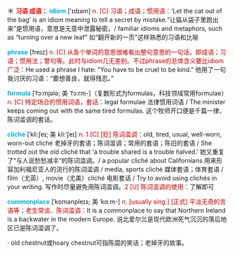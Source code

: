 ☀ <font color="red">**习语 成语：**</font>
<font color="sky blue">**idiom**</font> ['ɪdɪəm] 
<font color="#c00000">n. [C] 习语；成语；惯用语：</font>‘Let the cat out of the bag’ is an idiom meaning to tell a secret by mistake.“让猫从袋子里跑出来”是惯用语，意思是无意中泄露秘密。/ familiar idioms and metaphors, such as “turning over a new leaf” 如“翻开新的一页”这样熟悉的习语和比喻

<font color="sky blue">**phrase**</font> [freɪz] 
<font color="#c00000">n. [C] 从各个单词的意思很难看出整句意思的一句话，即成语；习语；惯用法；警句等。此时与idiom几无差别。不过phrase的总体含义要比idiom广泛：</font>He used a phrase I hate: “You have to be cruel to be kind.” 他用了一句我讨厌的习语：“要想善良，就得残忍。”
           
<font color="sky blue">**formula**</font> [ˈfɔ:mjələ; 美 ˈfɔ:rm-]（复数形式为formulas，科技领域常用formulae）
<font color="#c00000">n. [C] 特定场合的惯用词语，套话：</font>legal formulae 法律惯用词语 / The minister keeps coming out with the same tired formulas. 这个牧师开口便是千篇一律、陈词滥调的套话。
           
<font color="sky blue">**cliché**</font> [ˈkli:ʃeɪ; 美 kli:ˈʃeɪ]
<font color="#c00000">n. 1 [C] [贬] 陈词滥调：</font>old, tired, usual, well-worn, worn-out cliché 老掉牙的套语；陈词滥调；常用的套语；陈旧的套语 / She trotted out the old cliché that ‘a trouble shared is a trouble halved.’ 她又重复了“与人说愁愁减半”的陈词滥调。/ a popular cliché about Californians 用来形容加利福尼亚人的流行的陈词滥调 / media, sports cliché 媒体套语；体育套语 / film（尤英）, movie（尤美）cliché 电影套话 / Try to avoid using clichés in your writing. 写作时尽量避免用陈词滥调。<font color="#c00000">2 [U] 陈词滥调的使用：</font>了解即可

<font color="sky blue">**commonplace**</font> [ˈkɒmənpleɪs; 美 ˈkɑ:m-]
<font color="#c00000">n. [usually sing.] [正式] 平淡无奇的言语等；老生常谈、陈词滥调：</font>It is a commonplace to say that Northern Ireland is a backwater in the modern Europe. 说北爱尔兰是现代欧洲死气沉沉的落后地区已是陈词滥调了。

· old chestnut或hoary chestnut可指陈腐的笑话；老掉牙的故事。